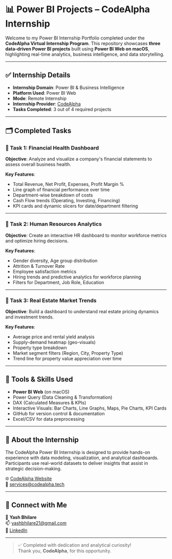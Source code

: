# 📊 Power BI Projects – CodeAlpha Internship

Welcome to my Power BI Internship Portfolio completed under the **CodeAlpha Virtual Internship Program**. This repository showcases **three data-driven Power BI projects** built using **Power BI Web on macOS**, highlighting real-time analytics, business intelligence, and data storytelling.

---

## ✅ Internship Details

- **Internship Domain**: Power BI & Business Intelligence  
- **Platform Used**: Power BI Web  
- **Mode**: Remote Internship  
- **Internship Provider**: [CodeAlpha](https://www.codealpha.tech)  
- **Tasks Completed**: 3 out of 4 required projects

---

## 🗂 Completed Tasks

### 🔹 Task 1: Financial Health Dashboard
**Objective**: Analyze and visualize a company's financial statements to assess overall business health.

**Key Features**:
- Total Revenue, Net Profit, Expenses, Profit Margin %
- Line graph of financial performance over time
- Department-wise breakdown of costs
- Cash Flow trends (Operating, Investing, Financing)
- KPI cards and dynamic slicers for date/department filtering

---

### 🔹 Task 2: Human Resources Analytics
**Objective**: Create an interactive HR dashboard to monitor workforce metrics and optimize hiring decisions.

**Key Features**:
- Gender diversity, Age group distribution
- Attrition & Turnover Rate
- Employee satisfaction metrics
- Hiring trends and predictive analytics for workforce planning
- Filters for Department, Job Role, Education

---

### 🔹 Task 3: Real Estate Market Trends
**Objective**: Build a dashboard to understand real estate pricing dynamics and investment trends.

**Key Features**:
- Average price and rental yield analysis
- Supply-demand heatmap (geo-visuals)
- Property type breakdown
- Market segment filters (Region, City, Property Type)
- Trend line for property value appreciation over time

---

## 📌 Tools & Skills Used

- **Power BI Web** (on macOS)
- Power Query (Data Cleaning & Transformation)
- DAX (Calculated Measures & KPIs)
- Interactive Visuals: Bar Charts, Line Graphs, Maps, Pie Charts, KPI Cards
- GitHub for version control & documentation
- Excel/CSV for data preprocessing

---

## 📣 About the Internship

The CodeAlpha Power BI Internship is designed to provide hands-on experience with data modeling, visualization, and analytical dashboards. Participants use real-world datasets to deliver insights that assist in strategic decision-making.

🌐 [CodeAlpha Website](https://www.codealpha.tech)  
📧 services@codealpha.tech

---

## 🔗 Connect with Me

👤 **Yash Bhilare**  
📫 yashbhilare21@gmail.com  
💼 [LinkedIn](https://www.linkedin.com/in/yashbhilare21)  

---

> ✅ Completed with dedication and analytical curiosity!  
> Thank you, **CodeAlpha**, for this opportunity.
